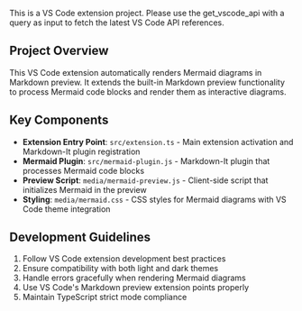 <!-- Use this file to provide workspace-specific custom instructions to Copilot. For more details, visit https://code.visualstudio.com/docs/copilot/copilot-customization#_use-a-githubcopilotinstructionsmd-file -->

This is a VS Code extension project. Please use the get_vscode_api with a query as input to fetch the latest VS Code API references.

## Project Overview
This VS Code extension automatically renders Mermaid diagrams in Markdown preview. It extends the built-in Markdown preview functionality to process Mermaid code blocks and render them as interactive diagrams.

## Key Components
- **Extension Entry Point**: `src/extension.ts` - Main extension activation and Markdown-It plugin registration
- **Mermaid Plugin**: `src/mermaid-plugin.js` - Markdown-It plugin that processes Mermaid code blocks
- **Preview Script**: `media/mermaid-preview.js` - Client-side script that initializes Mermaid in the preview
- **Styling**: `media/mermaid.css` - CSS styles for Mermaid diagrams with VS Code theme integration

## Development Guidelines
1. Follow VS Code extension development best practices
2. Ensure compatibility with both light and dark themes
3. Handle errors gracefully when rendering Mermaid diagrams
4. Use VS Code's Markdown preview extension points properly
5. Maintain TypeScript strict mode compliance
